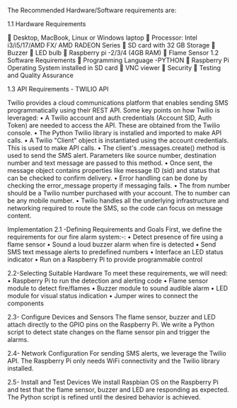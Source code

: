 The Recommended Hardware/Software requirements are:

1.1 Hardware Requirements

 Desktop, MacBook, Linux or Windows laptop
 Processor: Intel i3/i5/17/AMD FX/ AMD RADEON Series
 SD card with 32 GB Storage
 Buzzer
 LED bulb
 Raspberry pi -2/3/4 (4GB RAM)
 Flame Sensor
1.2 Software Requirements
 Programming Language -PYTHON
 Raspberry Pi Operating System installed in SD card
 VNC viewer
 Security
 Testing and Quality Assurance

1.3 API Requirements - TWILIO API

Twilio provides a cloud communications platform that enables sending SMS
programmatically using their REST API.
Some key points on how Twilio is leveraged:
• A Twilio account and auth credentials (Account SID, Auth Token) are
needed to access the API. These are obtained from the Twilio console.
• The Python Twilio library is installed and imported to make API calls.
• A Twilio "Client" object is instantiated using the account credentials. This
is used to make API calls.
• The client's .messages.create() method is used to send the SMS alert.
Parameters like source number, destination number and text message are
passed to this method.
• Once sent, the message object contains properties like message ID (sid)
and status that can be checked to confirm delivery.
• Error handling can be done by checking the error_message property if
messaging fails.
• The from number should be a Twilio number purchased with your
account. The to number can be any mobile number.
• Twilio handles all the underlying infrastructure and networking required
to route the SMS, so the code can focus on message content.


Implementation
2.1 -Defining Requirements and Goals
First, we define the requirements for our fire alarm system:-:
• Detect presence of fire using a flame sensor
• Sound a loud buzzer alarm when fire is detected
• Send SMS text message alerts to predefined numbers
• Interface an LED status indicator
• Run on a Raspberry Pi to provide programmable control

2.2-Selecting Suitable Hardware
To meet these requirements, we will need:
• Raspberry Pi to run the detection and alerting code
• Flame sensor module to detect fire/flames
• Buzzer module to sound audible alarm
• LED module for visual status indication
• Jumper wires to connect the components

2.3- Configure Devices and Sensors
The flame sensor, buzzer and LED attach directly to the GPIO pins on the
Raspberry Pi. We write a Python script to detect state changes on the flame
sensor pin and trigger the alarms.

2.4- Network Configuration
For sending SMS alerts, we leverage the Twilio API. The Raspberry Pi only needs
WiFi connectivity and the Twilio library installed.

2.5- Install and Test Devices
We install Raspbian OS on the Raspberry Pi and test that the flame sensor,
buzzer and LED are responding as expected. The Python script is refined until
the desired behavior is achieved.

